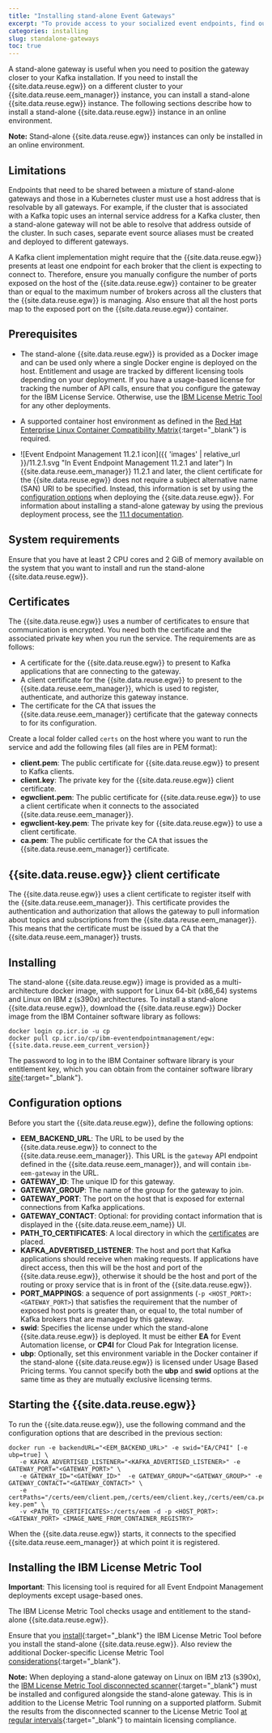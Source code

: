 ```yaml
---
title: "Installing stand-alone Event Gateways"
excerpt: "To provide access to your socialized event endpoints, find out how to install and configure stand-alone Event Gateways outside your cluster, for example, to place it closer to your Kafka deployment."
categories: installing
slug: standalone-gateways
toc: true
---
```


A stand-alone gateway is useful when you need to position the gateway closer to your Kafka installation. If you need to install the {{site.data.reuse.egw}} on a different cluster to your {{site.data.reuse.eem_manager}} instance, you can install a stand-alone {{site.data.reuse.egw}} instance. The following sections describe how to install a stand-alone {{site.data.reuse.egw}} instance in an online environment.

**Note:** Stand-alone {{site.data.reuse.egw}} instances can only be installed in an online environment.



## Limitations
Endpoints that need to be shared between a mixture of stand-alone gateways and those in a Kubernetes cluster must use a host address that is resolvable by all gateways. For example, if the cluster that is associated with a Kafka topic uses an internal service address for a Kafka cluster, then a stand-alone gateway will not be able to resolve that address outside of the cluster. In such cases, separate event source aliases must be created and deployed to different gateways.

A Kafka client implementation might require that the {{site.data.reuse.egw}} presents at least one endpoint for each broker that the client is expecting to connect to. Therefore, ensure you manually configure the number of ports exposed on the host of the {{site.data.reuse.egw}} container to be greater than or equal to the maximum number of brokers across all the clusters that the {{site.data.reuse.egw}} is managing. Also ensure that all the host ports map to the exposed port on the {{site.data.reuse.egw}} container.

## Prerequisites

- The stand-alone {{site.data.reuse.egw}} is provided as a Docker image and can be used only where a single Docker engine is deployed on the host. Entitlement and usage are tracked by different licensing tools depending on your deployment. If you have a usage-based license for tracking the number of API calls, ensure that you configure the gateway for the IBM License Service. Otherwise, use the [IBM License Metric Tool](#installing-the-ibm-license-metric-tool) for any other deployments.

- A supported container host environment as defined in the [Red Hat Enterprise Linux Container Compatibility Matrix](https://access.redhat.com/support/policy/rhel-container-compatibility){:target="_blank"} is required.

- ![Event Endpoint Management 11.2.1 icon]({{ 'images' | relative_url }}/11.2.1.svg "In Event Endpoint Management 11.2.1 and later") In {{site.data.reuse.eem_manager}} 11.2.1 and later, the client certificate for the {{site.data.reuse.egw}} does not require a subject alternative name (SAN) URI to be specified. Instead, this information is set by using the [configuration options](#configuration-options) when deploying the {{site.data.reuse.egw}}. For information about installing a stand-alone gateway by using the previous deployment process, see the [11.1 documentation](../../eem_11.1/installing/standalone-gateways).

## System requirements

Ensure that you have at least 2 CPU cores and 2 GiB of memory available on the system that you want to install and run the stand-alone {{site.data.reuse.egw}}.

## Certificates

The {{site.data.reuse.egw}} uses a number of certificates to ensure that communication is encrypted. You need both the certificate and the associated private key when you run the service. The requirements are as follows:

- A certificate for the {{site.data.reuse.egw}} to present to Kafka applications that are connecting to the gateway.
- A client certificate for the {{site.data.reuse.egw}} to present to the {{site.data.reuse.eem_manager}}, which is used to register, authenticate, and authorize this gateway instance.
- The certificate for the CA that issues the {{site.data.reuse.eem_manager}} certificate that the gateway connects to for its configuration.

Create a local folder called `certs` on the host where you want to run the service and add the following files (all files are in PEM format):

- **client.pem**: The public certificate for {{site.data.reuse.egw}} to present to Kafka clients.
- **client.key**: The private key for the {{site.data.reuse.egw}} client certificate.
- **egwclient.pem**: The public certificate for {{site.data.reuse.egw}} to use a client certificate when it connects to the associated {{site.data.reuse.eem_manager}}.
- **egwclient-key.pem**: The private key for {{site.data.reuse.egw}} to use a client certificate.
- **ca.pem**: The public certificate for the CA that issues the {{site.data.reuse.eem_manager}} certificate.

## {{site.data.reuse.egw}} client certificate

The {{site.data.reuse.egw}} uses a client certificate to register itself with the {{site.data.reuse.eem_manager}}. This certificate provides the authentication and authorization that allows the gateway to pull information about topics and subscriptions from the {{site.data.reuse.eem_manager}}. This means that the certificate must be issued by a CA that the {{site.data.reuse.eem_manager}} trusts.

## Installing

The stand-alone {{site.data.reuse.egw}} image is provided as a multi-architecture docker image, with support for Linux 64-bit (x86_64) systems and Linux on IBM z (s390x) architectures. To install a stand-alone {{site.data.reuse.egw}}, download the {{site.data.reuse.egw}} Docker image from the IBM Container software library as follows:

```shell
docker login cp.icr.io -u cp
docker pull cp.icr.io/cp/ibm-eventendpointmanagement/egw:{{site.data.reuse.eem_current_version}}
```

The password to log in to the IBM Container software library is your entitlement key, which you can obtain from the container software library [site](https://myibm.ibm.com/products-services/containerlibrary){:target="_blank"}.

## Configuration options

Before you start the {{site.data.reuse.egw}}, define the following options:

- **EEM_BACKEND_URL**: The URL to be used by the {{site.data.reuse.egw}} to connect to the {{site.data.reuse.eem_manager}}. This URL is the `gateway` API endpoint defined in the {{site.data.reuse.eem_manager}}, and will contain `ibm-eem-gateway` in the URL.
- **GATEWAY_ID**: The unique ID for this gateway.
- **GATEWAY_GROUP**: The name of the group for the gateway to join.
- **GATEWAY_PORT**: The port on the host that is exposed for external connections from Kafka applications.
- **GATEWAY_CONTACT**: Optional: for providing contact information that is displayed in the {{site.data.reuse.eem_name}} UI.
- **PATH_TO_CERTIFICATES**: A local directory in which the [certificates](#certificates) are placed.
- **KAFKA_ADVERTISED_LISTENER**: The host and port that Kafka applications should receive when making requests. If applications have direct access, then this will be the host and port of the {{site.data.reuse.egw}}, otherwise it should be the host and port of the routing or proxy service that is in front of the {{site.data.reuse.egw}}.
- **PORT_MAPPINGS**: a sequence of port assignments (`-p <HOST_PORT>:<GATEWAY_PORT>`) that satisfies the requirement that the number of exposed host ports is greater than, or equal to, the total number of Kafka brokers that are managed by this gateway.
- **swid**: Specifies the license under which the stand-alone {{site.data.reuse.egw}} is deployed. It must be either **EA** for Event Automation license, or **CP4I** for Cloud Pak for Integration license.
- **ubp**: Optionally, set this environment variable in the Docker container if the stand-alone {{site.data.reuse.egw}} is licensed under Usage Based Pricing terms. You cannot specify both the **ubp** and **swid** options at the same time as they are mutually exclusive licensing terms.

## Starting the {{site.data.reuse.egw}}

To run the {{site.data.reuse.egw}}, use the following command and the configuration options that are described in the previous section:

```shell
docker run -e backendURL="<EEM_BACKEND_URL>" -e swid="EA/CP4I" [-e ubp=true] \
   -e KAFKA_ADVERTISED_LISTENER="<KAFKA_ADVERTISED_LISTENER>" -e GATEWAY_PORT="<GATEWAY_PORT>" \
   -e GATEWAY_ID="<GATEWAY_ID>"  -e GATEWAY_GROUP="<GATEWAY_GROUP>" -e GATEWAY_CONTACT="<GATEWAY_CONTACT>" \
   -e certPaths="/certs/eem/client.pem,/certs/eem/client.key,/certs/eem/ca.pem,/certs/eem/egwclient.pem,/certs/eem/egwclient-key.pem" \
   -v <PATH_TO_CERTIFICATES>:/certs/eem -d -p <HOST_PORT>:<GATEWAY_PORT> <IMAGE_NAME_FROM_CONTAINER_REGISTRY>
```

When the {{site.data.reuse.egw}} starts, it connects to the specified {{site.data.reuse.eem_manager}} at which point it is registered. 

## Installing the IBM License Metric Tool

**Important**: This licensing tool is required for all Event Endpoint Management deployments except usage-based ones.

The IBM License Metric Tool checks usage and entitlement to the stand-alone {{site.data.reuse.egw}}.

Ensure that you [install](https://www.ibm.com/docs/en/license-metric-tool?topic=tool-installing){:target="_blank"} the IBM License Metric Tool before you install the stand-alone {{site.data.reuse.egw}}. Also review the additional Docker-specific License Metric Tool [considerations](https://www.ibm.com/docs/en/license-metric-tool?topic=configuration-discovering-software-in-docker-containers){:target="_blank"}.

**Note:** When deploying a stand-alone gateway on Linux on IBM z13 (s390x), the [IBM License Metric Tool disconnected scanner](https://www.ibm.com/docs/en/license-metric-tool?topic=installing-disconnected-scanners-ansible-lite){:target="_blank"} must be installed and configured alongside the stand-alone gateway. This is in addition to the License Metric Tool running on a supported platform. Submit the results from the disconnected scanner to the License Metric Tool [at regular intervals](https://www.ibm.com/docs/en/license-metric-tool?topic=installing-license-metric-tool-lite-end-end-checklist){:target="_blank"} to maintain licensing compliance.